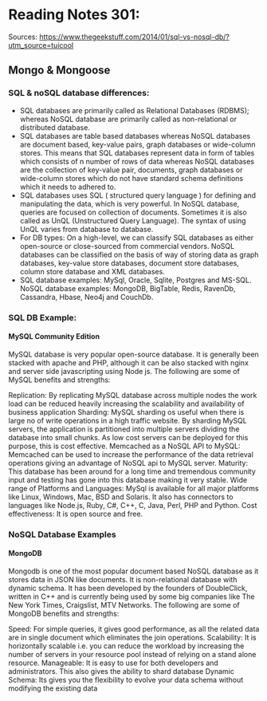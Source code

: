 # Reading Notes 301:

Sources: https://www.thegeekstuff.com/2014/01/sql-vs-nosql-db/?utm_source=tuicool

## Mongo & Mongoose

### SQL & noSQL database differences:

- SQL databases are primarily called as Relational Databases (RDBMS); whereas NoSQL database are primarily called as non-relational or distributed database.
- SQL databases are table based databases whereas NoSQL databases are document based, key-value pairs, graph databases or wide-column stores. This means that SQL databases represent data in form of tables which consists of n number of rows of data whereas NoSQL databases are the collection of key-value pair, documents, graph databases or wide-column stores which do not have standard schema definitions which it needs to adhered to.
- SQL databases uses SQL ( structured query language ) for defining and manipulating the data, which is very powerful. In NoSQL database, queries are focused on collection of documents. Sometimes it is also called as UnQL (Unstructured Query Language). The syntax of using UnQL varies from database to database.
- For DB types: On a high-level, we can classify SQL databases as either open-source or close-sourced from commercial vendors. NoSQL databases can be classified on the basis of way of storing data as graph databases, key-value store databases, document store databases, column store database and XML databases.
- SQL database examples: MySql, Oracle, Sqlite, Postgres and MS-SQL. NoSQL database examples: MongoDB, BigTable, Redis, RavenDb, Cassandra, Hbase, Neo4j and CouchDb.

### SQL DB Example:

#### MySQL Community Edition
MySQL database is very popular open-source database. It is generally been stacked with apache and PHP, although it can be also stacked with nginx and server side javascripting using Node js. The following are some of MySQL benefits and strengths:

Replication: By replicating MySQL database across multiple nodes the work load can be reduced heavily increasing the scalability and availability of business application
Sharding: MySQL sharding os useful when there is large no of write operations in a high traffic website. By sharding MySQL servers, the application is partitioned into multiple servers dividing the database into small chunks. As low cost servers can be deployed for this purpose, this is cost effective.
Memcached as a NoSQL API to MySQL: Memcached can be used to increase the performance of the data retrieval operations giving an advantage of NoSQL api to MySQL server.
Maturity: This database has been around for a long time and tremendous community input and testing has gone into this database making it very stable.
Wide range of Platforms and Languages: MySql is available for all major platforms like Linux, Windows, Mac, BSD and Solaris. It also has connectors to languages like Node.js, Ruby, C#, C++, C, Java, Perl, PHP and Python.
Cost effectiveness: It is open source and free.

### NoSQL Database Examples

#### MongoDB
Mongodb is one of the most popular document based NoSQL database as it stores data in JSON like documents. It is non-relational database with dynamic schema. It has been developed by the founders of DoubleClick, written in C++ and is currently being used by some big companies like The New York Times, Craigslist, MTV Networks. The following are some of MongoDB benefits and strengths:

Speed: For simple queries, it gives good performance, as all the related data are in single document which eliminates the join operations.
Scalability: It is horizontally scalable i.e. you can reduce the workload by increasing the number of servers in your resource pool instead of relying on a stand alone resource.
Manageable: It is easy to use for both developers and administrators. This also gives the ability to shard database
Dynamic Schema: Its gives you the flexibility to evolve your data schema without modifying the existing data

